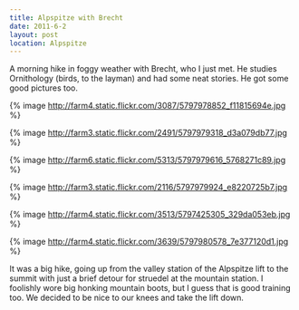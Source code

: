 ```yaml
---
title: Alpspitze with Brecht
date: 2011-6-2
layout: post
location: Alpspitze
---
```


A morning hike in foggy weather with Brecht, who I just met. He studies
Ornithology (birds, to the layman) and had some neat stories. He got some
good pictures too.
  
  
{% image http://farm4.static.flickr.com/3087/5797978852_f11815694e.jpg %}
  
{% image http://farm3.static.flickr.com/2491/5797979318_d3a079db77.jpg %}
  
{% image http://farm6.static.flickr.com/5313/5797979616_5768271c89.jpg %}
  
{% image http://farm3.static.flickr.com/2116/5797979924_e8220725b7.jpg %}
  
{% image http://farm4.static.flickr.com/3513/5797425305_329da053eb.jpg %}
  
{% image http://farm4.static.flickr.com/3639/5797980578_7e377120d1.jpg %}
  
  
It was a big hike, going up from the valley station of the Alpspitze lift
to the summit with just a brief detour for struedel at the mountain station.
I foolishly wore big honking mountain boots, but I guess that is good training
too. We decided to be nice to our knees and take the lift down.
